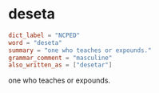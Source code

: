# deseta

``` toml
dict_label = "NCPED"
word = "deseta"
summary = "one who teaches or expounds."
grammar_comment = "masculine"
also_written_as = ["desetar"]
```

one who teaches or expounds.

